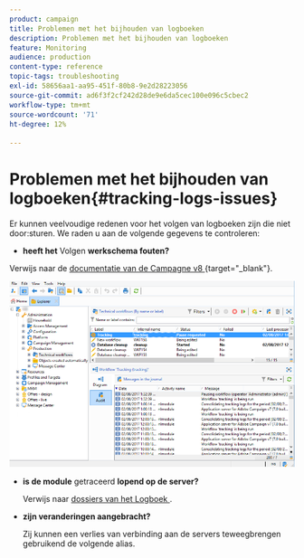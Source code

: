 ```yaml
---
product: campaign
title: Problemen met het bijhouden van logboeken
description: Problemen met het bijhouden van logboeken
feature: Monitoring
audience: production
content-type: reference
topic-tags: troubleshooting
exl-id: 58656aa1-aa95-451f-80b8-9e2d28223056
source-git-commit: ad6f3f2cf242d28de9e6da5cec100e096c5cbec2
workflow-type: tm+mt
source-wordcount: '71'
ht-degree: 12%

---
```


# Problemen met het bijhouden van logboeken{#tracking-logs-issues}



Er kunnen veelvoudige redenen voor het volgen van logboeken zijn die niet door:sturen. We raden u aan de volgende gegevens te controleren:

* **heeft het** Volgen **werkschema fouten?**

Verwijs naar de [ documentatie van de Campagne v8 ](https://experienceleague.adobe.com/docs/campaign/automation/workflows/monitoring-workflows/monitor-technical-workflows.html){target="_blank"}.

![](assets/tracking_scheduled_task.png)

* **is de module** getraceerd **lopend op de server?**

  Verwijs naar [ dossiers van het Logboek ](../../production/using/log-files.md).

* **zijn veranderingen aangebracht?**

  Zij kunnen een verlies van verbinding aan de servers teweegbrengen gebruikend de volgende alias.
